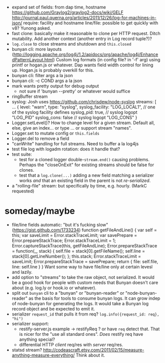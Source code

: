 - expand set of fields: from dap
    time, hostname
    <https://github.com/Graylog2/graylog2-docs/wiki/GELF>
    <http://journal.paul.querna.org/articles/2011/12/26/log-for-machines-in-json/>
    require: facility and hostname
    line/file: possible to get quickly with v8? Yunong asked.
- fast clone: basically make it reasonable to clone per HTTP request.
  Ditch mutability. Add another context (another entry in Log record tuple?)?
- `log.close` to close streams and shutdown and `this.closed`
- bunyan cli: more layouts (http://logging.apache.org/log4j/1.2/apidocs/org/apache/log4j/EnhancedPatternLayout.html)
  Custom log formats (in config file? in '-f' arg) using printf or hogan.js
  or whatever. Dap wants field width control for lining up. Hogan.js is
  probably overkill for this.
- bunyan cli: filter args a la json
- bunyan cli: -c COND args a la json
- mark wants pretty output for debug output
    - not sure if 'bunyan --pretty' or whatever would suffice
- ringBuffer stream
- syslog: Josh uses https://github.com/chrisdew/node-syslog
    streams: [
        ...
        {
            level: "warn",
            type: "syslog",
            syslog_facility: "LOG_LOCAL1", // one of the syslog facility defines
            syslog_pid: true,   // syslog logopt "LOG_PID"
            syslog_cons: false  // syslog logopt "LOG_CONS"
        }
- Logger.setLevel()? How to change level for a given stream. Default all,
  else, give an index... or type ... or support stream "names".
- Logger.set to mutate config or `this.fields`
- Logger.del to remove a field
- "canWrite" handling for full streams. Need to buffer a la log4js
- test file log with logadm rotation: does it handle that?
- test suite:
    - test for a cloned logger double-`stream.end()` causing problems.
      Perhaps the "closeOnExit" for existing streams should be false for
      clones.
    - test that a `log.clone(...)` adding a new field matching a serializer
      works *and* that an existing field in the parent is not *re-serialized*.
- a "rolling-file" stream: but specifically by time, e.g. hourly. (MarkC
  requested)


# someday/maybe

- file/line fields automatic: "but it's fucking slow" (https://gist.github.com/1733234)
        function getFileAndLine() {
            var self = this;
            var saveLimit = Error.stackTraceLimit;
            var savePrepare = Error.prepareStackTrace;
            Error.stackTraceLimit = 1;
            Error.captureStackTrace(this, getFileAndLine);
            Error.prepareStackTrace = function(_, stack) {
                self.file = stack[0].getFileName();
                self.line = stack[0].getLineNumber();
            };
            this.stack;
            Error.stackTraceLimit = saveLimit;
            Error.prepareStackTrace = savePrepare;
            return {
                file: self.file,
                line: self.line
            }
        }
    Want some way to have file/line only at certain levesl and lazily.
- add option to "streams" to take the raw object, not serialized.
  It would be a good hook for people with custom needs that Bunyan doesn't
  care about (e.g. log.ly or hook.io or whatever).
- split out `bunyan` cli to a "bunyan" or "bunyan-reader" or "node-bunyan-reader"
  as the basis for tools to consume bunyan logs. It can grow indep of node-bunyan
  for generating the logs.
  It would take a Bunyan log record object and be expected to emit it.
- serializer `request_id` that pulls it from req? `log.info({request_id: req}, "hi")`
- serializer support:
    - restify-server.js example -> restifyReq ? or have `req` detect that.
      That is nicer for the "use all standard ones". *Does* restify req
      have anything special?
    - differential HTTP *client* req/res with *server* req/res.
- statsd stream? http://codeascraft.etsy.com/2011/02/15/measure-anything-measure-everything/
  Think about it.

